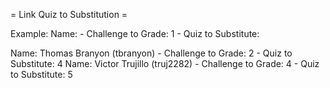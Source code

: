 = Link Quiz to Substitution =

Example:
Name: - Challenge to Grade: 1 - Quiz to Substitute:

Name: Thomas Branyon (tbranyon) - Challenge to Grade: 2 - Quiz to Substitute: 4
Name: Victor Trujillo (truj2282) - Challenge to Grade: 4 - Quiz to Substitute: 5
